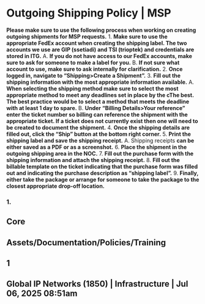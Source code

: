 # Outgoing Shipping Policy | MSP 

**Please make sure to use the following process when working on creating outgoing shipments for MSP requests.** 1. **Make sure to use the appropriate FedEx account when creating the shipping label. The two accounts we use are GIP (ssetiadi) and TSI (trioptek) and credentials are stored in ITG.** A. **If you do not have access to our FedEx accounts, make sure to ask for someone to make a label for you.** B. **If not sure what account to use, make sure to ask internally for clarification.** 2. **Once logged in, navigate to “Shipping>Create a Shipment”.** 3. **Fill out the shipping information with the most appropriate information available.** A. **When selecting the shipping method make sure to select the most appropriate method to meet any deadlines set in place by the cThe best. The best practice would be to select a method that meets the deadline with at least 1 day to spare.** B. **Under “Billing Details>Your reference” enter the ticket number so billing can reference the shipment with the appropriate ticket. If a ticket does not currently exist then one will need to be created to document the shipment.** 4. **Once the shipping details are filled out, click the “Ship” button at the bottom right corner.** 5. **Print the shipping label and save the shipping receipt.** A. Shipping receipts **can be either saved as a PDF or as a screenshot.** 6. **Place the shipment in the outgoing shipping area in the NOC.** 7. **Fill out the purchase form with the shipping information and attach the shipping receipt.** 8. **Fill out the billable template on the ticket indicating that the purchase form was filled out and indicating the purchase description as “shipping label”.** 9. **Finally, either take the package or arrange for someone to take the package to the closest appropriate drop-off location.** 

### 1. 

## Core 

## Assets/Documentation/Policies/Training 

## 1 

## Global IP Networks (1850) | Infrastructure | Jul 06, 2025 08:51am 


